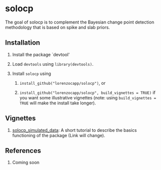 
<!-- README.md is generated from README.Rmd. Please edit that file -->
solocp
=======

<!-- badges: start -->
<!-- badges: end -->
The goal of solocp is to complement the Bayesian change point detection methodology that is based on spike and slab priors.

Installation
------------

1.  Install the package `devtool'

2.  Load `devtools` using `library(devtools)`.

3.  Install `solocp` using

    1.  `install_github("lorenzocapp/solocp")`, or

    2.  `install_github("lorenzocapp/solocp", build_vignettes = TRUE)` if you want some illustrative vignettes (note: using `build_vignettes = TRUE` will make the install take longer).

Vignettes
---------

1.  [solocp_simulated_data](https://github.com/lorenzocapp/solocp/blob/main/vignettes/solocp_vignette.Rmd): A short tutorial to describe the basics functioning of the package (Link will change).

References
----------

1.  Coming soon
